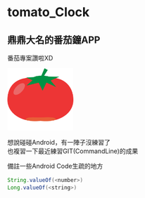 # tomato_Clock

## 鼎鼎大名的番茄鐘APP

番茄專案讚啦XD

<img src="https://github.com/Maxspace1024/PRJ_tomato_Clock/blob/master/code/tomato.png" width="150"/>

想說碰碰Android，有一陣子沒練習了<br/>
也複習一下最近練習GIT(CommandLine)的成果



備註一些Android Code生疏的地方


```java
String.valueOf(<number>)
Long.valueOf(<string>)
```
